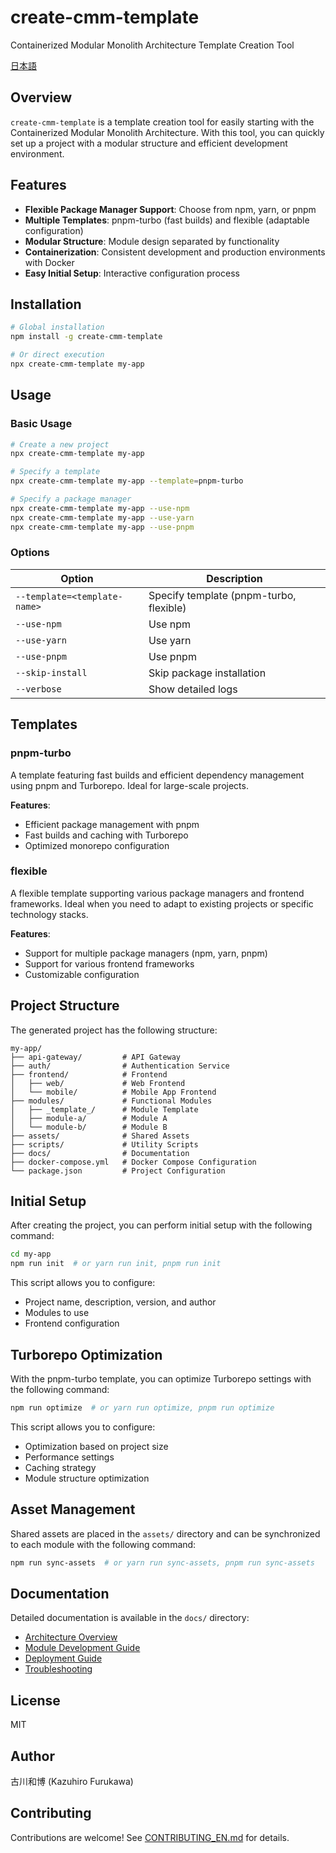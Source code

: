 # create-cmm-template

Containerized Modular Monolith Architecture Template Creation Tool

[日本語](./README_ja.md)

## Overview

`create-cmm-template` is a template creation tool for easily starting with the Containerized Modular Monolith Architecture. With this tool, you can quickly set up a project with a modular structure and efficient development environment.

## Features

- **Flexible Package Manager Support**: Choose from npm, yarn, or pnpm
- **Multiple Templates**: pnpm-turbo (fast builds) and flexible (adaptable configuration)
- **Modular Structure**: Module design separated by functionality
- **Containerization**: Consistent development and production environments with Docker
- **Easy Initial Setup**: Interactive configuration process

## Installation

```bash
# Global installation
npm install -g create-cmm-template

# Or direct execution
npx create-cmm-template my-app
```

## Usage

### Basic Usage

```bash
# Create a new project
npx create-cmm-template my-app

# Specify a template
npx create-cmm-template my-app --template=pnpm-turbo

# Specify a package manager
npx create-cmm-template my-app --use-npm
npx create-cmm-template my-app --use-yarn
npx create-cmm-template my-app --use-pnpm
```

### Options

| Option | Description |
|--------|-------------|
| `--template=<template-name>` | Specify template (pnpm-turbo, flexible) |
| `--use-npm` | Use npm |
| `--use-yarn` | Use yarn |
| `--use-pnpm` | Use pnpm |
| `--skip-install` | Skip package installation |
| `--verbose` | Show detailed logs |

## Templates

### pnpm-turbo

A template featuring fast builds and efficient dependency management using pnpm and Turborepo. Ideal for large-scale projects.

**Features**:
- Efficient package management with pnpm
- Fast builds and caching with Turborepo
- Optimized monorepo configuration

### flexible

A flexible template supporting various package managers and frontend frameworks. Ideal when you need to adapt to existing projects or specific technology stacks.

**Features**:
- Support for multiple package managers (npm, yarn, pnpm)
- Support for various frontend frameworks
- Customizable configuration

## Project Structure

The generated project has the following structure:

```
my-app/
├── api-gateway/         # API Gateway
├── auth/                # Authentication Service
├── frontend/            # Frontend
│   ├── web/             # Web Frontend
│   └── mobile/          # Mobile App Frontend
├── modules/             # Functional Modules
│   ├── _template_/      # Module Template
│   ├── module-a/        # Module A
│   └── module-b/        # Module B
├── assets/              # Shared Assets
├── scripts/             # Utility Scripts
├── docs/                # Documentation
├── docker-compose.yml   # Docker Compose Configuration
└── package.json         # Project Configuration
```

## Initial Setup

After creating the project, you can perform initial setup with the following command:

```bash
cd my-app
npm run init  # or yarn run init, pnpm run init
```

This script allows you to configure:
- Project name, description, version, and author
- Modules to use
- Frontend configuration

## Turborepo Optimization

With the pnpm-turbo template, you can optimize Turborepo settings with the following command:

```bash
npm run optimize  # or yarn run optimize, pnpm run optimize
```

This script allows you to configure:
- Optimization based on project size
- Performance settings
- Caching strategy
- Module structure optimization

## Asset Management

Shared assets are placed in the `assets/` directory and can be synchronized to each module with the following command:

```bash
npm run sync-assets  # or yarn run sync-assets, pnpm run sync-assets
```

## Documentation

Detailed documentation is available in the `docs/` directory:

- [Architecture Overview](./docs/architecture.md)
- [Module Development Guide](./docs/module-development.md)
- [Deployment Guide](./docs/deployment.md)
- [Troubleshooting](./docs/troubleshooting.md)

## License

MIT

## Author

古川和博 (Kazuhiro Furukawa)

## Contributing

Contributions are welcome! See [CONTRIBUTING_EN.md](./CONTRIBUTING_EN.md) for details.

